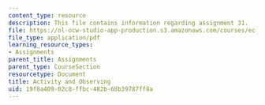 ```yaml
---
content_type: resource
description: This file contains information regarding assignment 31.
file: https://ol-ocw-studio-app-production.s3.amazonaws.com/courses/ec-050-recreate-experiments-from-history-inform-the-future-from-the-past-galileo-january-iap-2010/19f8a40902c8ffbc482b68b39787ff8a_MITEC_050IAP10_assn31.pdf
file_type: application/pdf
learning_resource_types:
- Assignments
parent_title: Assignments
parent_type: CourseSection
resourcetype: Document
title: Activity and Observing
uid: 19f8a409-02c8-ffbc-482b-68b39787ff8a
---
```

